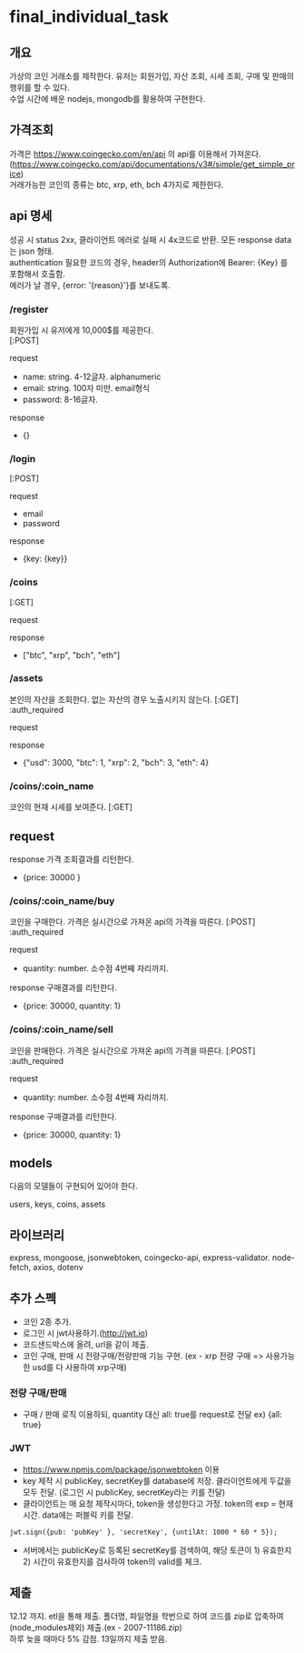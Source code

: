 # final_individual_task

## 개요

가상의 코인 거래소를 제작한다. 유저는 회원가입, 자산 조회, 시세 조회, 구매 및 판매의 행위를 할 수 있다.  
수업 시간에 배운 nodejs, mongodb를 활용하여 구현한다.

## 가격조회

가격은 https://www.coingecko.com/en/api 의 api를 이용해서 가져온다. (https://www.coingecko.com/api/documentations/v3#/simple/get_simple_price)  
거래가능한 코인의 종류는 btc, xrp, eth, bch 4가지로 제한한다.  


## api 명세

성공 시 status 2xx, 클라이언트 에러로 실패 시 4x코드로 반환. 
모든 response data는 json 형태.  
authentication 필요한 코드의 경우, header의 Authorization에 Bearer: {Key} 를 포함해서 호출함.  
에러가 날 경우, {error: '{reason}'}를 보내도록.


### /register
회원가입 시 유저에게 10,000$를 제공한다.  
[:POST]

request


- name: string. 4-12글자. alphanumeric
- email: string. 100자 미만. email형식
- password: 8-16글자.


response
 - {}

### /login
[:POST]

request
- email
- password


response
- {key: {key}}

### /coins
[:GET]

request


response
- ["btc", "xrp", "bch", "eth"]

### /assets
본인의 자산을 조회한다. 없는 자산의 경우 노출시키지 않는다.
[:GET]  
:auth_required  


request

response
- {"usd": 3000, "btc": 1, "xrp": 2, "bch": 3, "eth": 4}

### /coins/:coin_name
코인의 현재 시세를 보여준다.
[:GET]

request
- 

response
가격 조회결과를 리턴한다.
- {price: 30000 }


### /coins/:coin_name/buy
코인을 구매한다. 가격은 실시간으로 가져온 api의 가격을 따른다.
[:POST]
:auth_required  

request
- quantity: number. 소수점 4번째 자리까지.

response
구매결과를 리턴한다.
- {price: 30000, quantity: 1}


### /coins/:coin_name/sell
코인을 판매한다. 가격은 실시간으로 가져온 api의 가격을 따른다.
[:POST]
:auth_required  


request
- quantity: number. 소수점 4번째 자리까지.


response
구매결과를 리턴한다.
- {price: 30000, quantity: 1}




## models

다음의 모델들이 구현되어 있어야 한다.  

users, keys, coins, assets

## 라이브러리

express, mongoose, jsonwebtoken, coingecko-api, express-validator. node-fetch, axios, dotenv

## 추가 스펙

- 코인 2종 추가.  
- 로그인 시 jwt사용하기.(http://jwt.io)  
- 코드샌드박스에 올려, url을 같이 제출.
- 코인 구매, 판매 시 전량구매/전량판매 기능 구현. (ex - xrp 전량 구매 => 사용가능한 usd를 다 사용하여 xrp구매)

### 전량 구매/판매

- 구매 / 판매 로직 이용하되, quantity 대신 all: true를 request로 전달
ex) {all: true}

### JWT

- https://www.npmjs.com/package/jsonwebtoken 이용  
- key 제작 시 publicKey, secretKey를 database에 저장. 클라이언트에게 두값을 모두 전달. (로그인 시 publicKey, secretKey라는 키를 전달)
- 클라이언트는 매 요청 제작시마다, token을 생성한다고 가정. token의 exp = 현재시간. data에는 퍼블릭 키를 전달.  
```
jwt.sign({pub: 'pubKey' }, 'secretKey', {untilAt: 1000 * 60 * 5});
```

 - 서버에서는 publicKey로 등록된 secretKey를 검색하여, 해당 토큰이 1) 유효한지 2) 시간이 유효한지를 검사하여 token의 valid를 체크.
 
 

## 제출
12.12 까지. etl을 통해 제출. 
폴더명, 파일명을 학번으로 하여 코드를 zip로 압축하여(node_modules제외) 제출.(ex - 2007-11186.zip)  
하루 늦을 때마다 5% 감점. 13일까지 제출 받음.  

